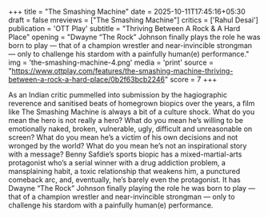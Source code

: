+++
title = "The Smashing Machine"
date = 2025-10-11T17:45:16+05:30
draft = false
mreviews = ["The Smashing Machine"]
critics = ['Rahul Desai']
publication = 'OTT Play'
subtitle = "Thriving Between A Rock & A Hard Place"
opening = "Dwayne “The Rock” Johnson finally plays the role he was born to play — that of a champion wrestler and near-invincible strongman — only to challenge his stardom with a painfully human(e) performance."
img = 'the-smashing-machine-4.png'
media = 'print'
source = "https://www.ottplay.com/features/the-smashing-machine-thriving-between-a-rock-a-hard-place/0b2f63bcb2246"
score = 7
+++

As an Indian critic pummelled into submission by the hagiographic reverence and sanitised beats of homegrown biopics over the years, a film like The Smashing Machine is always a bit of a culture shock. What do you mean the hero is not really a hero? What do you mean he’s willing to be emotionally naked, broken, vulnerable, ugly, difficult and unreasonable on screen? What do you mean he’s a victim of his own decisions and not wronged by the world? What do you mean he’s not an inspirational story with a message? Benny Safdie’s sports biopic has a mixed-martial-arts protagonist who’s a serial winner with a drug addiction problem, a mansplaining habit, a toxic relationship that weakens him, a punctured comeback arc, and, eventually, he’s barely even the protagonist. It has Dwayne “The Rock” Johnson finally playing the role he was born to play — that of a champion wrestler and near-invincible strongman — only to challenge his stardom with a painfully human(e) performance.
